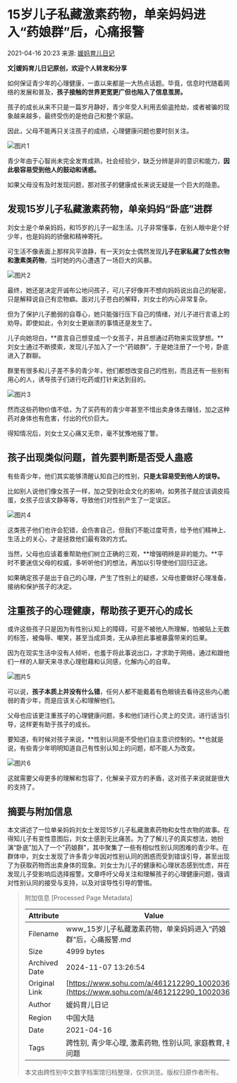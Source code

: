 # 15岁儿子私藏激素药物，单亲妈妈进入“药娘群”后，心痛报警

2021-04-16 20:23 来源: [媛妈育儿日记](https://www.sohu.com/a/461212290_100203620?spm=smpc.content-abroad.content.1.1730985979744HxSX9MX)

**文|媛妈育儿日记原创，欢迎个人转发和分享**

如何保证青少年的心理健康，一直以来都是一大热点话题。毕竟，信息时代随着网络的发展和普及，**孩子接触的世界更宽更广但也陷入了信息茧房。**

孩子的成长从来不只是一篇岁月静好，青少年受人利用去偷盗抢劫，或者被骗的现象越来越多，最终受伤的是他自己和整个家庭。

因此，父母不能再只关注孩子的成绩，心理健康问题也要时刻关注。

![图片1](https://p0.itc.cn/images01/20210416/743771e1f23b4e4c92f5d889c4d67635.jpeg)

青少年由于心智尚未完全发育成熟，社会经验少，缺乏分辨是非的意识和能力，**因此极容易受到他人的鼓动和诱惑。**

如果父母没有及时发现问题，那对孩子的健康成长来说无疑是一个巨大的隐患。

## 发现15岁儿子私藏激素药物，单亲妈妈“卧底”进群

刘女士是个单亲妈妈，和15岁的儿子一起生活。儿子非常懂事，在别人眼中是个好少年，也是妈妈的骄傲和精神寄托。

可生活不像表面上那样风平浪静，有一天刘女士偶然发现**儿子在家私藏了女性衣物和激素类药物**，当时她的内心遭遇了一场巨大的风暴。

![图片2](https://p8.itc.cn/images01/20210416/466a342d893f4f5a91d32eaba3cf5c97.jpeg)

最终，她还是决定开诚布公地问孩子，可儿子好像并不想向妈妈说出自己的秘密，只是解释说自己有恋物癖。面对儿子苍白的解释，刘女士的内心非常复杂。

但为了保护儿子脆弱的自尊心，她只能强行压下自己的情绪，对儿子进行言语上的劝导。即使如此，令刘女士更崩溃的事情还是发生了。

儿子向她坦白，**直言自己想变成一个女孩子，并且想通过药物来实现梦想。**刘女士通过不断摸索，发现儿子加入了一个“药娘群”，于是她注册了一个号，卧底进入了群聊。

群里有很多和儿子差不多的青少年，他们都想改变自己的性别，而且还有一些别有用心的人，诱导孩子们进行吃药或打针来达到目的。

![图片3](https://p1.itc.cn/images01/20210416/b486c557312a4aaa92a3e0919f927fda.jpeg)

然而这些药物价值不低，为了买药有的青少年甚至不惜出卖身体去赚钱，加之这种药对身体也有危害，付出的代价巨大。

得知情况后，刘女士又心痛又无奈，毫不犹豫地报了警。

## 孩子出现类似问题，首先要判断是否受人蛊惑

有些青少年，他们其实能够清醒认知自己的性别，**只是太容易受到他人的误导。**

比如别人说他们像女孩子一样，加之受到社会文化的影响，如男孩子就应该调皮捣蛋，女孩子应该文静等等，导致他们对性别产生了一定误区。

![图片4](https://p9.itc.cn/images01/20210416/83a59d61ecd8471895d42c63f202898b.jpeg)

这类孩子他们也许会犯错，会伤害自己，但我们不能过度苛责，给予他们精神上、生活上的关心，才是拯救他们最有效的方式。

当然，父母也应该着重帮助他们树立正确的三观，**增强明辨是非的能力。**平时不要迷信父母的权威，多听听他们的想法，再加以引导使他们回归正途。

如果确定孩子是出于自己的心理，产生了性别上的疑惑，父母也要做好心理准备，接纳和保护孩子的决定。

## 注重孩子的心理健康，帮助孩子更开心的成长

或许这些孩子只是因为有性别认知上的障碍，可是不被他人所理解，怕被贴上无数的标签，被侮辱、嘲笑，甚至当成异类，无从承担此事被暴露带来的后果。

因为在现实生活中没有人倾听，也羞于将此事说出口，才求助于网络，通过和跟他们一样的人聊天来寻求心理慰藉和认同感，化解内心的自卑。

![图片5](https://p8.itc.cn/images01/20210416/d73007b8cf7d4aa4b402eb32c4f06d0d.jpeg)

可以说，**孩子本质上并没有什么错**，任何人都不能戴着有色眼镜去看待这些内心脆弱的青少年，而是应该关心和理解他们。

父母也应该更注重孩子的心理健康问题，多和他们进行心灵上的交流，进行适当引导，这样更有助于孩子的成长。

要知道，有时候对孩子来说，**性别认同是不受他们自主意识控制的。**也就是说，有些青少年明明知道自己有性别认知上的问题，却不能人为改变。

![图片6](https://p7.itc.cn/images01/20210416/eccf02ada393436b931ed8fd3610a799.jpeg)

这就需要父母更多的理解和包容了，化解亲子双方的矛盾，这对孩子来说就是很大的支持了。

## 摘要与附加信息

<!-- tcd_abstract -->
本文讲述了一位单亲妈妈刘女士发现15岁儿子私藏激素药物和女性衣物的故事。在得知儿子有变性意图后，刘女士感到无比痛苦。为了了解儿子的真实想法，她扮演“卧底”加入了一个"药娘群"，其中聚集了一些有相似性别认同困难的青少年。在群体中，刘女士发现了许多青少年因对性别认同的困惑而受到错误引导，甚至出现了为获取药物而出卖身体的现象。刘女士为儿子的健康和心理状态感到忧虑，并在发现儿子受影响后选择报警。文章呼吁父母关注和理解孩子的心理健康问题，强调对性别认同的接受与支持，以及对误导性引导的警惕。
<!-- tcd_abstract_end -->

> 附加信息 [Processed Page Metadata]
>
> | Attribute       | Value                                  |
> |-----------------|----------------------------------------|
> | Filename        | www_15岁儿子私藏激素药物，单亲妈妈进入“药娘群”后，心痛报警.md                             |
> | Size            | 4999 bytes                           |
> | Archived Date   | 2024-11-07 13:26:54                             |
> | Original Link   | [https://www.sohu.com/a/461212290_100203620](https://www.sohu.com/a/461212290_100203620)                       |
> | Author          | 媛妈育儿日记                               |
> | Region          | 中国大陆                               |
> | Date            | 2021-04-16                                 |
> | Tags            | 跨性别, 青少年心理, 激素药物, 性别认同, 家庭教育, 社会问题                                 |
>
> 本文由跨性别中文数字档案馆归档整理，仅供浏览。版权归原作者所有。
>